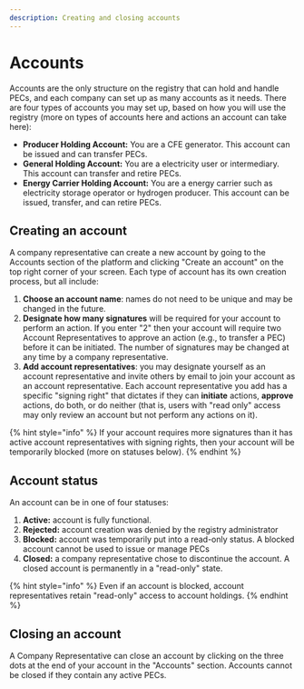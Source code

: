 ```yaml
---
description: Creating and closing accounts
---
```


# Accounts

Accounts are the only structure on the registry that can hold and handle PECs, and each company can set up as many accounts as it needs. There are four types of accounts you may set up, based on how you will use the registry (more on types of accounts here and actions an account can take here):

* **Producer Holding Account:** You are a CFE generator. This account can be issued and can transfer PECs.
* **General Holding Account:** You are a electricity user or intermediary. This account can transfer and retire PECs.
* **Energy Carrier Holding Account:** You are a energy carrier such as electricity storage operator or hydrogen producer. This account can be issued, transfer, and can retire PECs.

## Creating an account <a href="#creating-an-account" id="creating-an-account"></a>

A company representative can create a new account by going to the Accounts section of the platform and clicking "Create an account" on the top right corner of your screen. Each type of account has its own creation process, but all include:

1. **Choose an account name**: names do not need to be unique and may be changed in the future.
2. **Designate how many signatures** will be required for your account to perform an action. If you enter "2" then your account will require two Account Representatives to approve an action (e.g., to transfer a PEC) before it can be initiated. The number of signatures may be changed at any time by a company representative.
3. **Add account representatives**: you may designate yourself as an account representative and invite others by email to join your account as an account representative. Each account representative you add has a specific "signing right" that dictates if they can **initiate** actions, **approve** actions, do both, or do neither (that is, users with "read only" access may only review an account but not perform any actions on it).

{% hint style="info" %}
If your account requires more signatures than it has active account representatives with signing rights, then your account will be temporarily blocked (more on statuses below).
{% endhint %}

## Account status <a href="#account-status" id="account-status"></a>

An account can be in one of four statuses:

1. **Active:** account is fully functional.
2. **Rejected:** account creation was denied by the registry administrator
3. **Blocked:** account was temporarily put into a read-only status. A blocked account cannot be used to issue or manage PECs
4. **Closed:** a company representative chose to discontinue the account. A closed account is permanently in a "read-only" state.

{% hint style="info" %}
Even if an account is blocked, account representatives retain "read-only" access to account holdings.
{% endhint %}

## Closing an account <a href="#closing-an-account" id="closing-an-account"></a>

A Company Representative can close an account by clicking on the three dots at the end of your account in the "Accounts" section. Accounts cannot be closed if they contain any active PECs.
